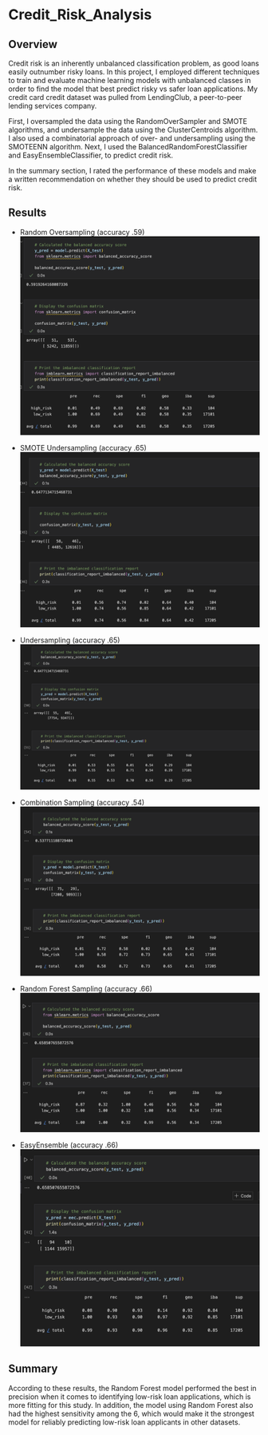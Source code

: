 # Credit_Risk_Analysis

## Overview
Credit risk is an inherently unbalanced classification problem, as good loans easily outnumber risky loans. In this project, I employed different techniques to train and evaluate machine learning models with unbalanced classes in order to find the model that best predict risky vs safer loan applications. My credit card credit dataset was pulled from LendingClub, a peer-to-peer lending services company.  

First, I oversampled the data using the RandomOverSampler and SMOTE algorithms, and undersample the data using the ClusterCentroids algorithm. I also used a combinatorial approach of over- and undersampling using the SMOTEENN algorithm. 
Next, I used the BalancedRandomForestClassifier and EasyEnsembleClassifier, to predict credit risk. 

In the summary section, I rated the performance of these models and make a written recommendation on whether they should be used to predict credit risk.


## Results
- Random Oversampling (accuracy .59)
![image](https://github.com/scallina/Credit_Risk_Analysis/blob/main/Images/Random%20Oversampling.png)

- SMOTE Undersampling (accuracy .65)
![image](https://github.com/scallina/Credit_Risk_Analysis/blob/main/Images/SMOTE%20Oversampling.png)

- Undersampling (accuracy .65)
![image](https://github.com/scallina/Credit_Risk_Analysis/blob/main/Images/Undersampling.png)

- Combination Sampling (accuracy .54)
![image](https://github.com/scallina/Credit_Risk_Analysis/blob/main/Images/Combination%20Sampling.png)

- Random Forest Sampling (accuracy .66)
![image](https://github.com/scallina/Credit_Risk_Analysis/blob/main/Images/Random%20Forest.png)

- EasyEnsemble (accuracy .66)
![image](https://github.com/scallina/Credit_Risk_Analysis/blob/main/Images/Ensemble%20Adaboost.png)

## Summary 

According to these results, the Random Forest model performed the best in precision when it comes to identifying low-risk loan applications, which is more fitting for this study. In addition, the model using Random Forest also had the highest sensitivity among the 6, which would make it the strongest model for reliably predicting low-risk loan applicants in other datasets.  
